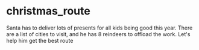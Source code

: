 # christmas_route
Santa has to deliver lots of presents for all kids being good this year. There are a list of cities to visit, and he has 8 reindeers to offload the work. Let's help him get the best route

